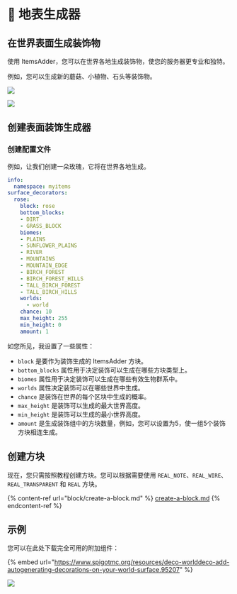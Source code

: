 # 🍄 地表生成器

## 在世界表面生成装饰物

使用 ItemsAdder，您可以在世界各地生成装饰物，使您的服务器更专业和独特。

例如，您可以生成新的蘑菇、小植物、石头等装饰物。

![](../../.gitbook/assets/leaves.png)

![](../../.gitbook/assets/desert\_rose.png)

## 创建表面装饰生成器

### 创建配置文件

例如，让我们创建一朵玫瑰，它将在世界各地生成。

```yaml
info:
  namespace: myitems
surface_decorators:
  rose:
    block: rose
    bottom_blocks:
    - DIRT
    - GRASS_BLOCK
    biomes:
    - PLAINS
    - SUNFLOWER_PLAINS
    - RIVER
    - MOUNTAINS
    - MOUNTAIN_EDGE
    - BIRCH_FOREST
    - BIRCH_FOREST_HILLS
    - TALL_BIRCH_FOREST
    - TALL_BIRCH_HILLS
    worlds:
      - world
    chance: 10
    max_height: 255 
    min_height: 0
    amount: 1
```

如您所见，我设置了一些属性：

- `block` 是要作为装饰生成的 ItemsAdder 方块。
- `bottom_blocks` 属性用于决定装饰可以生成在哪些方块类型上。
- `biomes` 属性用于决定装饰可以生成在哪些有效生物群系中。
- `worlds` 属性决定装饰可以在哪些世界中生成。
- `chance` 是装饰在世界的每个区块中生成的概率。
- `max_height` 是装饰可以生成的最大世界高度。
- `min_height` 是装饰可以生成的最小世界高度。
- `amount` 是生成装饰组中的方块数量，例如，您可以设置为5，使一组5个装饰方块相连生成。

## 创建方块

现在，您只需按照教程创建方块。您可以根据需要使用 `REAL_NOTE`、`REAL_WIRE`、`REAL_TRANSPARENT` 和 `REAL` 方块。

{% content-ref url="block/create-a-block.md" %}
[create-a-block.md](block/create-a-block.md)
{% endcontent-ref %}

## 示例

您可以在此处下载完全可用的附加组件：

{% embed url="https://www.spigotmc.org/resources/deco-worlddeco-add-autogenerating-decorations-on-your-world-surface.95207" %}

![](../../.gitbook/assets/worlddeco\_ia.png)
